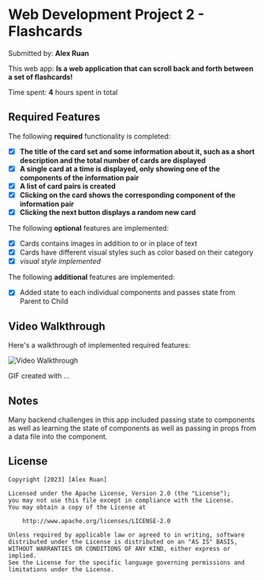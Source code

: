 # Web Development Project 2 - Flashcards

Submitted by: **Alex Ruan**

This web app: **Is a web application that can scroll back and forth between a set of flashcards!**

Time spent: **4** hours spent in total

## Required Features

The following **required** functionality is completed:

- [X] **The title of the card set and some information about it, such as a short description and the total number of cards are displayed**
- [X] **A single card at a time is displayed, only showing one of the components of the information pair**
- [X] **A list of card pairs is created**
- [X] **Clicking on the card shows the corresponding component of the information pair**
- [X] **Clicking the next button displays a random new card**

The following **optional** features are implemented:

- [X] Cards contains images in addition to or in place of text
- [X] Cards have different visual styles such as color based on their category
- [X] *visual style implemented*

The following **additional** features are implemented:

* [X] Added state to each individual components and passes state from Parent to Child

## Video Walkthrough

Here's a walkthrough of implemented required features:

<img src='./trivial_proj.gif' title='Video Walkthrough' width='' alt='Video Walkthrough' />

<!-- Replace this with whatever GIF tool you used! -->
GIF created with ...  
<!-- Recommended tools:
[Kap](https://getkap.co/) for macOS
[ScreenToGif](https://www.screentogif.com/) for Windows
[peek](https://github.com/phw/peek) for Linux. -->

## Notes

Many backend challenges in this app included passing state to components as well as learning the state of components as well as passing in props from a data file into the component.

## License

    Copyright [2023] [Alex Ruan]

    Licensed under the Apache License, Version 2.0 (the "License");
    you may not use this file except in compliance with the License.
    You may obtain a copy of the License at

        http://www.apache.org/licenses/LICENSE-2.0

    Unless required by applicable law or agreed to in writing, software
    distributed under the License is distributed on an "AS IS" BASIS,
    WITHOUT WARRANTIES OR CONDITIONS OF ANY KIND, either express or implied.
    See the License for the specific language governing permissions and
    limitations under the License.